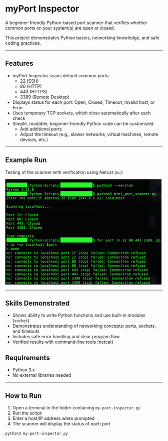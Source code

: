 # myPort Inspector

A beginner-friendly Python-based port scanner that verifies whether common ports on your system(s) are open or closed.

This project demonstrates Python basics, networking knowledge, and safe coding practices.

---

## Features

- myPort Inspector scans default common ports:
  - 22 (SSH)
  - 80 (HTTP)
  - 443 (HTTPS)
  - 3389 (Remote Desktop)
- Displays status for each port: Open, Closed, Timeout, Invalid host, or Error
- Uses temporary TCP sockets, which close automatically after each check
- Simple, readable, beginner-friendly Python code can be customized:
  - Add additional ports
  - Adjust the timeout (e.g., slower networks, virtual machines, remote devices, etc.)

---

## Example Run

Testing of the scanner with verification using Netcat (`nc`):

<img src="my-port-inspector-test.png" alt="myPort Inspector Functional Validation" width="500">

---

## Skills Demonstrated

- Shows ability to write Python functions and use built-in modules (`socket`)
- Demonstrates understanding of networking concepts: ports, sockets, and timeouts
- Includes safe error handling and clear program flow
- Verified results with command-line tools (netcat)

## Requirements

- Python 3.x
- No external libraries needed

---

## How to Run

1. Open a terminal in the folder containing `my-port-inspector.py`
2. Run the script:
3. Enter a host/IP address when prompted
4. The scanner will display the status of each port

```bash
python3 my-port-inspector.py
```

